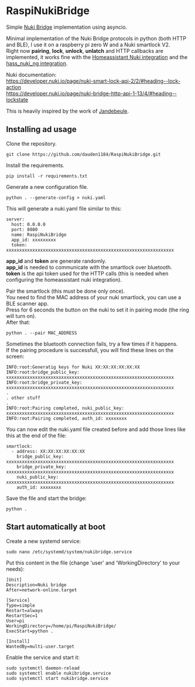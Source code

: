 # RaspiNukiBridge
Simple [Nuki Bridge](https://nuki.io/en/bridge/) implementation using asyncio.

Minimal implementation of the Nuki Bridge protocols in python (both HTTP and BLE), I use it on a raspberry pi zero W and a Nuki smartlock V2.  
Right now **pairing**, **lock**, **unlock**, **unlatch** and HTTP callbacks are implemented, it works fine with the [Homeassistant Nuki integration](https://www.home-assistant.io/integrations/nuki/) and the [hass_nuki_ng integration](https://github.com/kvj/hass_nuki_ng).

Nuki documentation:  
https://developer.nuki.io/page/nuki-smart-lock-api-2/2/#heading--lock-action  
https://developer.nuki.io/page/nuki-bridge-http-api-1-13/4/#heading--lockstate  
  
This is heavily inspired by the work of [Jandebeule](https://github.com/jandebeule/nukiPyBridge).
  
## Installing ad usage
Clone the repository.
```
git clone https://github.com/dauden1184/RaspiNukiBridge.git
```

Install the requirements.
```
pip install -r requirements.txt
```

Generate a new configuration file.
```
python . --generate-config > nuki.yaml
```

This will generate a nuki.yaml file similar to this:
```
server:
  host: 0.0.0.0
  port: 8080
  name: RaspiNukiBridge
  app_id: xxxxxxxxx
  token: xxxxxxxxxxxxxxxxxxxxxxxxxxxxxxxxxxxxxxxxxxxxxxxxxxxxxxxxxxxxxxxx
```
**app_id** and **token** are generate randomly.  
**app_id** is needed to communicate with the smartlock over bluetooth.  
**token** is the api token used for the HTTP calls (this is needed when configuring the homeassistant nuki integration).  
  

Pair the smartlock (this must be done only once).  
You need to find the MAC address of your nuki smartlock, you can use a BLE scanner app.  
Press for 6 seconds the button on the nuki to set it in pairing mode (the ring will turn on).  
After that:
```
python . --pair MAC_ADDRESS
```

Sometimes the bluetooth connection fails, try a few times if it happens.  
If the pairing procedure is successfull, you will find these lines on the screen:
```
INFO:root:Generatig keys for Nuki XX:XX:XX:XX:XX:XX
INFO:root:bridge_public_key: xxxxxxxxxxxxxxxxxxxxxxxxxxxxxxxxxxxxxxxxxxxxxxxxxxxxxxxxxxxxxxxx
INFO:root:bridge_private_key: xxxxxxxxxxxxxxxxxxxxxxxxxxxxxxxxxxxxxxxxxxxxxxxxxxxxxxxxxxxxxxxx
.
. other stuff
.
INFO:root:Pairing completed, nuki_public_key: xxxxxxxxxxxxxxxxxxxxxxxxxxxxxxxxxxxxxxxxxxxxxxxxxxxxxxxxxxxxxxxx
INFO:root:Pairing completed, auth_id: xxxxxxxx
```

You can now edit the nuki.yaml file created before and add those lines like this at the end of the file:
```
smartlock:
  - address: XX:XX:XX:XX:XX:XX
    bridge_public_key: xxxxxxxxxxxxxxxxxxxxxxxxxxxxxxxxxxxxxxxxxxxxxxxxxxxxxxxxxxxxxxxx
    bridge_private_key: xxxxxxxxxxxxxxxxxxxxxxxxxxxxxxxxxxxxxxxxxxxxxxxxxxxxxxxxxxxxxxxx
    nuki_public_key: xxxxxxxxxxxxxxxxxxxxxxxxxxxxxxxxxxxxxxxxxxxxxxxxxxxxxxxxxxxxxxxx
    auth_id: xxxxxxxx
```

Save the file and start the bridge:
```
python .
```

## Start automatically at boot

Create a new systemd service:

```
sudo nano /etc/systemd/system/nukibridge.service
```

Put this content in the file (change 'user' and 'WorkingDirectory' to your needs):

```
[Unit]
Description=Nuki bridge
After=network-online.target

[Service]
Type=simple
Restart=always
RestartSec=1
User=pi
WorkingDirectory=/home/pi/RaspiNukiBridge/
ExecStart=python .

[Install]
WantedBy=multi-user.target
```

Enable the service and start it:

```
sudo systemctl daemon-reload
sudo systemctl enable nukibridge.service
sudo systemctl start nukibridge.service
```
